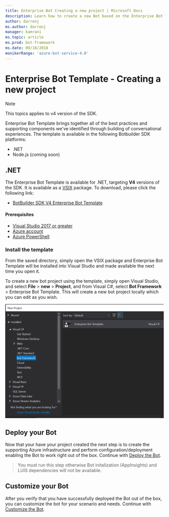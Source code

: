 ```yaml
---
title: Enterprise Bot Creating a new project | Microsoft Docs
description: Learn how to create a new Bot based on the Enterprise Bot template
author: darrenj
ms.author: darrenj
manager: kamrani
ms.topic: article
ms.prod: bot-framework
ms.date: 09/18/2018
monikerRange: 'azure-bot-service-4.0'
---
```


# Enterprise Bot Template - Creating a new project

> [!NOTE]
> This topics applies to v4 version of the SDK. 

Enterprise Bot Template brings together all of the best practices and supporting components we've identified through building of conversational experiences. The template is available in the following Botbuilder SDK platforms:

- .NET
- Node.js (coming soon)

## .NET

The Enterprise Bot Template is available for .NET, targeting **V4** versions of the SDK. It is available as a [VSIX](https://docs.microsoft.com/en-us/visualstudio/extensibility/anatomy-of-a-vsix-package) package. To download, please click the following link:

- [BotBuilder SDK V4 Enterprise Bot Template](https://aka.ms/GetEnterpriseBotTemplate)

#### Prerequisites

- [Visual Studio 2017 or greater](https://www.visualstudio.com/downloads/)
- [Azure account](https://azure.microsoft.com/en-us/free/)
- [Azure PowerShell](https://docs.microsoft.com/en-us/powershell/azure/overview?view=azurermps-6.8.1)

### Install the template

From the saved directory, simply open the VSIX package and Enterprise Bot Template will be installed into Visual Studio and made available the next time you open it.

To create a new bot project using the template, simply open Visual Studio, and select **File** > **new** > **Project**, and from Visual C#, select **Bot Framework** > Enterprise Bot Template. This will create a new bot project locally which you can edit as you wish. 

![File New Project Template](media/enterprise-template/EnterpriseBot-NewProject.png)

## Deploy your Bot

Now that your have your project created the next step is to create the supporting Azure infrastructure and perform configuration/deployment enabling the Bot to work right out of the box. Continue with [Deploy the Bot](bot-builder-enterprise-template-deployment.md).

> You must run this step otherwise Bot initalization (AppInsights) and LUIS dependencies will not be available.
## Customize your Bot

After you verify that you have successfully deployed the Bot out of the box, you can customize the bot for your scenario and needs. Continue with [Customize the Bot](bot-builder-enterprise-template-customize.md).
